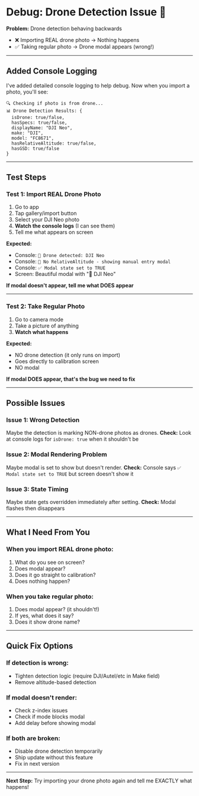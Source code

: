 # Debug: Drone Detection Issue 🐛

**Problem:** Drone detection behaving backwards
- ❌ Importing REAL drone photo → Nothing happens
- ✅ Taking regular photo → Drone modal appears (wrong!)

---

## Added Console Logging

I've added detailed console logging to help debug. Now when you import a photo, you'll see:

```
🔍 Checking if photo is from drone...
📊 Drone Detection Results: {
  isDrone: true/false,
  hasSpecs: true/false,
  displayName: "DJI Neo",
  make: "DJI",
  model: "FC8671",
  hasRelativeAltitude: true/false,
  hasGSD: true/false
}
```

---

## Test Steps

### Test 1: Import REAL Drone Photo
1. Go to app
2. Tap gallery/import button
3. Select your DJI Neo photo
4. **Watch the console logs** (I can see them)
5. Tell me what appears on screen

**Expected:**
- Console: `🚁 Drone detected: DJI Neo`
- Console: `📝 No RelativeAltitude - showing manual entry modal`
- Console: `✅ Modal state set to TRUE`
- Screen: Beautiful modal with "🚁 DJI Neo"

**If modal doesn't appear, tell me what DOES appear**

---

### Test 2: Take Regular Photo
1. Go to camera mode
2. Take a picture of anything
3. **Watch what happens**

**Expected:**
- NO drone detection (it only runs on import)
- Goes directly to calibration screen
- NO modal

**If modal DOES appear, that's the bug we need to fix**

---

## Possible Issues

### Issue 1: Wrong Detection
Maybe the detection is marking NON-drone photos as drones.
**Check:** Look at console logs for `isDrone: true` when it shouldn't be

### Issue 2: Modal Rendering Problem  
Maybe modal is set to show but doesn't render.
**Check:** Console says `✅ Modal state set to TRUE` but screen doesn't show it

### Issue 3: State Timing
Maybe state gets overridden immediately after setting.
**Check:** Modal flashes then disappears

---

## What I Need From You

### When you import REAL drone photo:
1. What do you see on screen?
2. Does modal appear?
3. Does it go straight to calibration?
4. Does nothing happen?

### When you take regular photo:
1. Does modal appear? (it shouldn't!)
2. If yes, what does it say?
3. Does it show drone name?

---

## Quick Fix Options

### If detection is wrong:
- Tighten detection logic (require DJI/Autel/etc in Make field)
- Remove altitude-based detection

### If modal doesn't render:
- Check z-index issues
- Check if mode blocks modal
- Add delay before showing modal

### If both are broken:
- Disable drone detection temporarily
- Ship update without this feature
- Fix in next version

---

**Next Step:** Try importing your drone photo again and tell me EXACTLY what happens!
